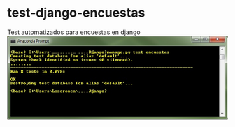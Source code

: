 # test-django-encuestas
Test automatizados para encuestas en django
![Test Django](https://github.com/RosselHerrera/test-django-encuestas/blob/master/encuestas/static/encuestas/images/test.jpg)
